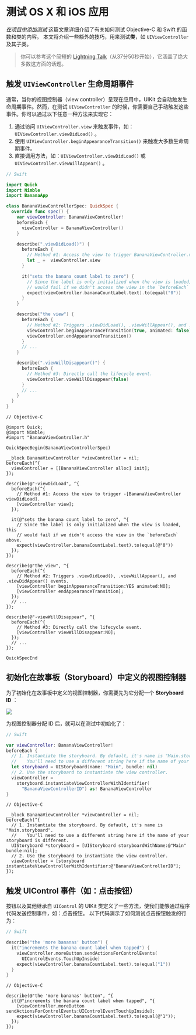 # 测试 OS X 和 iOS 应用

*[在项目中添加测试](SettingUpYourXcodeProject.md)* 这篇文章详细介绍了有关如何测试 Objective-C 和 Swift 的函数和类的内容。
本文将介绍一些额外的技巧，用来测试**类**，如 `UIViewController` 及其子类。

> 你可以参考这个简短的 [Lightning Talk](https://vimeo.com/115671189#t=37m50s)（从37分50秒开始），它涵盖了绝大多数这方面的话题。

## 触发 `UIViewController` 生命周期事件

通常，当你的视图控制器（view controller）呈现在应用中，UIKit 会自动触发生命周期事件。然而，在测试 `UIViewController` 的时候，你需要自己手动触发这些事件。你可以通过以下任意一种方法来实现它：

1. 通过访问 `UIViewController.view` 来触发事件，如： `UIViewController.viewDidLoad()` 。
2. 使用 `UIViewController.beginAppearanceTransition()` 来触发大多数生命周期事件。
3. 直接调用方法，如：`UIViewController.viewDidLoad()` 或  `UIViewController.viewWillAppear()` 。

```swift
// Swift

import Quick
import Nimble
import BananaApp

class BananaViewControllerSpec: QuickSpec {
  override func spec() {
    var viewController: BananaViewController!
    beforeEach {
      viewController = BananaViewController()
    }

    describe(".viewDidLoad()") {
      beforeEach {
        // Method #1: Access the view to trigger BananaViewController.viewDidLoad().
        let _ =  viewController.view
      }

      it("sets the banana count label to zero") {
        // Since the label is only initialized when the view is loaded, this
        // would fail if we didn't access the view in the `beforeEach` above.
        expect(viewController.bananaCountLabel.text).to(equal("0"))
      }
    }

    describe("the view") {
      beforeEach {
        // Method #2: Triggers .viewDidLoad(), .viewWillAppear(), and .viewDidAppear() events.
        viewController.beginAppearanceTransition(true, animated: false)
        viewController.endAppearanceTransition()
      }
      // ...
    }

    describe(".viewWillDisappear()") {
      beforeEach {
        // Method #3: Directly call the lifecycle event.
        viewController.viewWillDisappear(false)
      }
      // ...
    }
  }
}
```

```objc
// Objective-C

@import Quick;
@import Nimble;
#import "BananaViewController.h"

QuickSpecBegin(BananaViewControllerSpec)

__block BananaViewController *viewController = nil;
beforeEach(^{
  viewController = [[BananaViewController alloc] init];
});

describe(@"-viewDidLoad", ^{
  beforeEach(^{
    // Method #1: Access the view to trigger -[BananaViewController viewDidLoad].
    [viewController view];
  });

  it(@"sets the banana count label to zero", ^{
    // Since the label is only initialized when the view is loaded, this
    // would fail if we didn't access the view in the `beforeEach` above.
    expect(viewController.bananaCountLabel.text).to(equal(@"0"))
  });
});

describe(@"the view", ^{
  beforeEach(^{
    // Method #2: Triggers .viewDidLoad(), .viewWillAppear(), and .viewDidAppear() events.
    [viewController beginAppearanceTransition:YES animated:NO];
    [viewController endAppearanceTransition];
  });
  // ...
});

describe(@"-viewWillDisappear", ^{
  beforeEach(^{
    // Method #3: Directly call the lifecycle event.
    [viewController viewWillDisappear:NO];
  });
  // ...
});

QuickSpecEnd
```

## 初始化在故事板（Storyboard）中定义的视图控制器

为了初始化在故事板中定义的视图控制器，你需要先为它分配一个 **Storyboard ID** ：

![](http://f.cl.ly/items/2X2G381K1h1l2B2Q0g3L/Screen%20Shot%202015-02-27%20at%2011.58.06%20AM.png)

为视图控制器分配 ID 后，就可以在测试中初始化了：

```swift
// Swift

var viewController: BananaViewController!
beforeEach {
  // 1. Instantiate the storyboard. By default, it's name is "Main.storyboard".
  //    You'll need to use a different string here if the name of your storyboard is different.
  let storyboard = UIStoryboard(name: "Main", bundle: nil)
  // 2. Use the storyboard to instantiate the view controller.
  viewController = 
    storyboard.instantiateViewControllerWithIdentifier(
      "BananaViewControllerID") as! BananaViewController
}
```

```objc
// Objective-C

__block BananaViewController *viewController = nil;
beforeEach(^{
  // 1. Instantiate the storyboard. By default, it's name is "Main.storyboard".
  //    You'll need to use a different string here if the name of your storyboard is different.
  UIStoryboard *storyboard = [UIStoryboard storyboardWithName:@"Main" bundle:nil];
  // 2. Use the storyboard to instantiate the view controller.
  viewController = [storyboard instantiateViewControllerWithIdentifier:@"BananaViewControllerID"];
});
```

## 触发 UIControl 事件（如：点击按钮）

按钮以及其他继承自 `UIControl` 的 UIKit 类定义了一些方法，使我们能够通过程序代码发送控制事件，如：点击按钮。
以下代码演示了如何测试点击按钮触发的行为：

```swift
// Swift

describe("the 'more bananas' button") {
  it("increments the banana count label when tapped") {
    viewController.moreButton.sendActionsForControlEvents(
      UIControlEvents.TouchUpInside)
    expect(viewController.bananaCountLabel.text).to(equal("1"))
  }
}
```

```objc
// Objective-C

describe(@"the 'more bananas' button", ^{
  it(@"increments the banana count label when tapped", ^{
    [viewController.moreButton sendActionsForControlEvents:UIControlEventTouchUpInside];
    expect(viewController.bananaCountLabel.text).to(equal(@"1"));
  });
});
```


